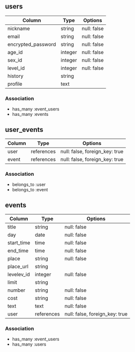 ## users
| Column             | Type    | Options     |
| ------------------ | ------- | ----------- |
| nickname           | string  | null: false |
| email              | string  | null: false |
| encrypted_password | string  | null: false |
| age_id             | integer | null: false |
| sex_id             | integer | null: false |
| level_id           | integer | null: false |
| history            | string  |             |
| profile            | text    |             |

### Association
- has_many :event_users
- has_many :events


## user_events
| Column   | Type       | Options                        |
| -------- | ---------- | ------------------------------ |
| user     | references | null: false, foreign_key: true |
| event    | references | null: false, foreign_key: true |

### Association
- belongs_to :user
- belongs_to :event


## events
| Column       | Type       | Options                        |
| ------------ | ---------- | ------------------------------ |
| title        | string     | null: false                    |
| day          | date       | null: false                    |
| start_time   | time       | null: false                    |
| end_time     | time       | null: false                    |
| place        | string     | null: false                    |
| place_url    | string     |                                |
| levelev_id   | integer    | null: false                    |
| limit        | string     |                                |
| number       | string     | null: false                    |
| cost         | string     | null: false                    |
| text         | text       | null: false                    |
| user         | references | null: false, foreign_key: true |

### Association
- has_many :event_users
- has_many :users